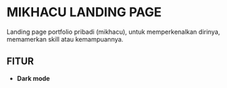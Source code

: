 # MIKHACU LANDING PAGE
Landing page portfolio pribadi (mikhacu), untuk memperkenalkan dirinya, memamerkan skill atau kemampuannya.

## FITUR
- **Dark mode**